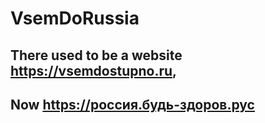 # VsemDoRussia

## There used to be a website https://vsemdostupno.ru, 

## Now https://россия.будь-здоров.рус
